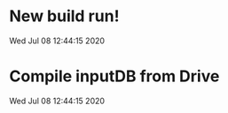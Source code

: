 
# New build run! 
 Wed Jul 08 12:44:15 2020 


# Compile inputDB from Drive 
 Wed Jul 08 12:44:15 2020 

